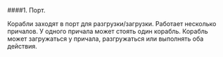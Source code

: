 ####1. Порт.


Корабли заходят в порт для разгрузки/загрузки. Работает несколько причалов. У одного причала может стоять один корабль. Корабль может загружаться у причала, разгружаться или выполнять оба действия.